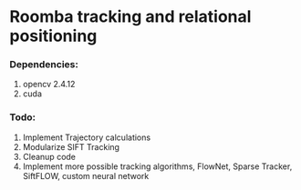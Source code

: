 # Roomba tracking and relational positioning 

### __Dependencies:__
1. opencv 2.4.12
2. cuda

### __Todo:__
1. Implement Trajectory calculations
2. Modularize SIFT Tracking
3. Cleanup code
4. Implement more possible tracking algorithms, FlowNet, Sparse Tracker, SiftFLOW, custom neural network
